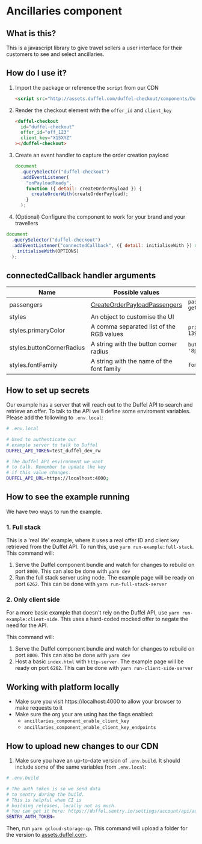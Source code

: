 # Ancillaries component

## What is this?

This is a javascript library to give travel sellers a user interface for their customers to see and select ancillaries.

## How do I use it?

1. Import the package or reference the `script` from our CDN

   ```html
   <script src="http://assets.duffel.com/duffel-checkout/components/DuffelCheckoutCustomElement.js/index.js"></script>
   ```

2. Render the checkout element with the `offer_id` and `client_key`

   ```html
   <duffel-checkout
     id="duffel-checkout"
     offer_id="off_123"
     client_key="X15XYZ"
   ></duffel-checkout>
   ```

3. Create an event handler to capture the order creation payload

   ```js
   document
     .querySelector("duffel-checkout")
     .addEventListener(
       "onPayloadReady",
       function ({ detail: createOrderPayload }) {
         createOrderWith(createOrderPayload);
       }
     );
   ```

4. (Optional) Configure the component to work for your brand and your travellers

```js
document
  .querySelector("duffel-checkout")
  .addEventListener("connectedCallback", ({ detail: initialiseWith }) =>
    initialiseWith(OPTIONS)
  );
```

## connectedCallback handler arguments

| Name                      | **Possible values**                                             | **Example**                       |
| ------------------------- | --------------------------------------------------------------- | --------------------------------- |
| passengers                | [CreateOrderPayloadPassengers](src/types/CreateOrderPayload.ts) | `passengers: getValuesFromForm()` |
| styles                    | An object to customise the UI                                   |                                   |
| styles.primaryColor       | A comma separated list of the RGB values                        | `primaryColor: '34, 139, 34'`     |
| styles.buttonCornerRadius | A string with the button corner radius                          | `buttonCornerRadius: '8px'`       |
| styles.fontFamily         | A string with the name of the font family                       | `fontFamily: 'Menlo'`             |

## How to set up secrets

Our example has a server that will reach out to the Duffel API to search and retrieve an offer. To talk to the API we'll define some enviroment variables. Please add the following to `.env.local`:

```sh
# .env.local

# Used to authenticate our
# example server to talk to Duffel
DUFFEL_API_TOKEN=test_duffel_dev_rw

# The Duffel API environment we want
# to talk. Remember to update the key
# if this value changes.
DUFFEL_API_URL=https://localhost:4000;
```

## How to see the example running

We have two ways to run the example.

### 1. Full stack

This is a 'real life' example, where it uses a real offer ID and client key retrieved from the Duffel API. To run this, use `yarn run-example:full-stack`. This command will:

1. Serve the Duffel component bundle and watch for changes to rebuild on port `8000`. This can also be done with `yarn dev`
2. Run the full stack server using node. The example page will be ready on port `6262`. This can be done with `yarn run-full-stack-server`

### 2. Only client side

For a more basic example that doesn't rely on the Duffel API, use `yarn run-example:client-side`. This uses a hard-coded mocked offer to negate the need for the API.

This command will:

1. Serve the Duffel component bundle and watch for changes to rebuild on port `8000`. This can also be done with `yarn dev`
2. Host a basic `index.html` with `http-server`. The example page will be ready on port `6262`. This can be done with `yarn run-client-side-server`

## Working with platform locally

- Make sure you visit https://localhost:4000 to allow your browser to make requests to it
- Make sure the org your are using has the flags enabled:
  - `ancillaries_component_enable_client_key`
  - `ancillaries_component_enable_client_key_endpoints`

## How to upload new changes to our CDN

1. Make sure you have an up-to-date version of `.env.build`. It should include some of the same variables from `.env.local`:

```sh
# .env.build

# The auth token is so we send data
# to sentry during the build.
# This is helpful when CI is
# building releases, locally not as much.
# You can get it here: https://duffel.sentry.io/settings/account/api/auth-tokens
SENTRY_AUTH_TOKEN=
```

Then, run `yarn gcloud-storage-cp`. This command will upload a folder for the version to [assets.duffel.com](<https://console.cloud.google.com/storage/browser/duffel-assets/ancillaries-component;tab=objects?project=duffel-prod-fda1bc52&pageState=(%22StorageObjectListTable%22:(%22f%22:%22%255B%255D%22))&prefix=&forceOnObjectsSortingFiltering=false>).
